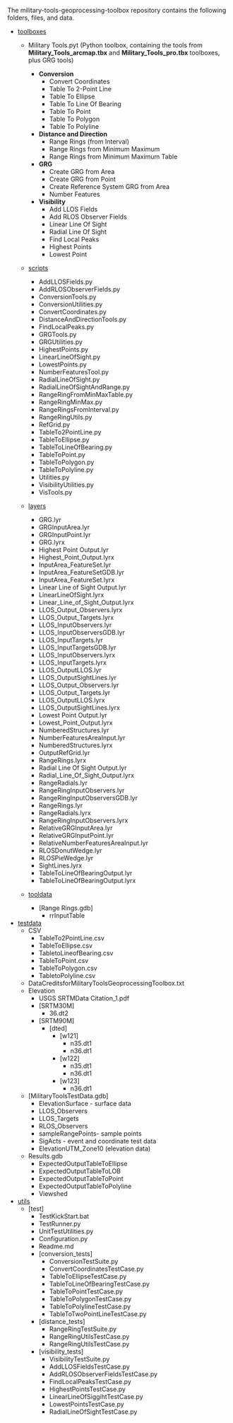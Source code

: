 The military-tools-geoprocessing-toolbox repository contains the following folders, files, and data.

* [toolboxes](./toolboxes)
	* Military Tools.pyt (Python toolbox, containing the tools from **Military_Tools_arcmap.tbx** and **Military_Tools_pro.tbx** toolboxes, plus GRG tools)
		* **Conversion**
			* Convert Coordinates
			* Table To 2-Point Line
			* Table To Ellipse
			* Table To Line Of Bearing
			* Table To Point
			* Table To Polygon
			* Table To Polyline
		* **Distance and Direction**
			* Range Rings (from Interval)
			* Range Rings from Minimum Maximum
			* Range Rings from Minimum Maximum Table
		* **GRG**
			* Create GRG from Area
			* Create GRG from Point
			* Create Reference System GRG from Area	
			* Number Features		
		* **Visibility**
			* Add LLOS Fields
			* Add RLOS Observer Fields
			* Linear Line Of Sight
			* Radial Line Of Sight
			* Find Local Peaks
			* Highest Points
			* Lowest Point
			
	
	* [scripts](./toolboxes/scripts)
		* AddLLOSFields.py
		* AddRLOSObserverFields.py
		* ConversionTools.py
		* ConversionUtilities.py
		* ConvertCoordinates.py
		* DistanceAndDirectionTools.py
		* FindLocalPeaks.py
		* GRGTools.py
		* GRGUtilities.py
		* HighestPoints.py
		* LinearLineOfSight.py
		* LowestPoints.py
		* NumberFeaturesTool.py
		* RadialLineOfSight.py
		* RadialLineOfSightAndRange.py
		* RangeRingFromMinMaxTable.py
		* RangeRingMinMax.py
		* RangeRingsFromInterval.py
		* RangeRingUtils.py
		* RefGrid.py
		* TableTo2PointLine.py
		* TableToEllipse.py
		* TableToLineOfBearing.py
		* TableToPoint.py
		* TableToPolygon.py
		* TableToPolyline.py
		* Utilities.py
		* VisibilityUtilities.py
		* VisTools.py
	* [layers](./toolboxes/layers)
		* GRG.lyr
		* GRGInputArea.lyr
		* GRGInputPoint.lyr
		* GRG.lyrx
		* Highest Point Output.lyr
		* Highest_Point_Output.lyrx
		* InputArea_FeatureSet.lyr
		* InputArea_FeatureSetGDB.lyr
		* InputArea_FeatureSet.lyrx
		* Linear Line of Sight Output.lyr
		* LinearLineOfSight.lyrx
		* Linear_Line_of_Sight_Output.lyrx
		* LLOS_Output_Observers.lyrx
		* LLOS_Output_Targets.lyrx
		* LLOS_InputObservers.lyr
		* LLOS_InputObserversGDB.lyr
		* LLOS_InputTargets.lyr
		* LLOS_InputTargetsGDB.lyr
		* LLOS_InputObservers.lyrx
		* LLOS_InputTargets.lyrx
		* LLOS_OutputLLOS.lyr
		* LLOS_OutputSightLines.lyr
		* LLOS_Output_Observers.lyr
		* LLOS_Output_Targets.lyr
		* LLOS_OutputLLOS.lyrx
		* LLOS_OutputSightLines.lyrx
		* Lowest Point Output.lyr
		* Lowest_Point_Output.lyrx
		* NumberedStructures.lyr
		* NumberFeaturesAreaInput.lyr
		* NumberedStructures.lyrx
		* OutputRefGrid.lyr
		* RangeRings.lyrx
		* Radial Line Of Sight Output.lyr
		* Radial_Line_Of_Sight_Output.lyrx
		* RangeRadials.lyr
		* RangeRingInputObservers.lyr
		* RangeRingInputObserversGDB.lyr
		* RangeRings.lyr
		* RangeRadials.lyrx
		* RangeRingInputObservers.lyrx
		* RelativeGRGInputArea.lyr
		* RelativeGRGInputPoint.lyr
		* RelativeNumberFeaturesAreaInput.lyr
		* RLOSDonutWedge.lyr
		* RLOSPieWedge.lyr
		* SightLines.lyrx
		* TableToLineOfBearingOutput.lyr
		* TableToLineOfBearingOutput.lyrx

	* [tooldata](./toolboxes/tooldata)
		* [Range Rings.gdb]
			* rrInputTable
* [testdata](./testdata)
	* CSV
		* TableTo2PointLine.csv
		* TableToEllipse.csv
		* TabletoLineofBearing.csv
		* TableToPoint.csv
		* TableToPolygon.csv
		* TabletoPolyline.csv
	* DataCreditsforMilitaryToolsGeoprocessingToolbox.txt
	* Elevation
		* USGS SRTMData Citation_1.pdf
		* [SRTM30M]
			* 36.dt2
		* [SRTM90M]
			* [dted]
				* [w121]
					* n35.dt1
					* n36.dt1
				* [w122]
					* n35.dt1
					* n36.dt1
				* [w123]
					* n36.dt1
	* [MilitaryToolsTestData.gdb]
		* ElevationSurface - surface data
		* LLOS_Observers
		* LLOS_Targets
		* RLOS_Observers
		* sampleRangePoints- sample points
		* SigActs - event and coordinate test data 
		* ElevationUTM_Zone10 (elevation data)
	* Results.gdb
		* ExpectedOutputTableToEllipse
		* ExpectedOutputTableToLOB
		* ExpectedOutputTableToPoint
		* ExpectedOutputTableToPolyline
		* Viewshed
* [utils](./utils)
	* [test]
		* TestKickStart.bat
		* TestRunner.py
		* UnitTestUtilities.py
		* Configuration.py
		* Readme.md
		* [conversion_tests]
			* ConversionTestSuite.py
			* ConvertCoordinatesTestCase.py
			* TableToEllipseTestCase.py
			* TableToLineOfBearingTestCase.py
			* TableToPointTestCase.py
			* TableToPolygonTestCase.py
			* TableToPolylineTestCase.py
			* TableToTwoPointLineTestCase.py
		* [distance_tests]
			* RangeRingTestSuite.py
			* RangeRingUtilsTestCase.py
			* RangeRingUtilsTestCase.py
		* [visibility_tests]
			* VisibilityTestSuite.py
			* AddLLOSFieldsTestCase.py
			* AddRLOSObserverFieldsTestCase.py
			* FindLocalPeaksTestCase.py
			* HighestPointsTestCase.py
			* LinearLineOfSiggihtTestCase.py
			* LowestPointsTestCase.py
			* RadialLineOfSightTestCase.py
		
